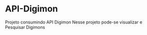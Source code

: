 # API-Digimon

Projeto consumindo API Digimon
Nesse projeto pode-se visualizar e Pesquisar Digimons
